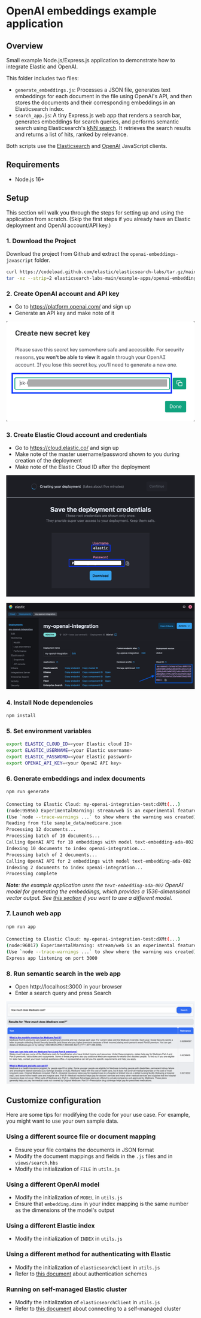 # OpenAI embeddings example application

## Overview

Small example Node.js/Express.js application to demonstrate how to integrate Elastic and OpenAI.

This folder includes two files:

- `generate_embeddings.js`: Processes a JSON file, generates text embeddings for each document in the file using OpenAI's API, and then stores the documents and their corresponding embeddings in an Elasticsearch index.
- `search_app.js`: A tiny Express.js web app that renders a search bar, generates embeddings for search queries, and performs semantic search using Elasticsearch's [kNN search](https://www.elastic.co/guide/en/elasticsearch/reference/current/knn-search.html). It retrieves the search results and returns a list of hits, ranked by relevance.

Both scripts use the [Elasticsearch](https://github.com/elastic/elasticsearch-js) and [OpenAI](https://github.com/openai/openai-node) JavaScript clients.

## Requirements

- Node.js 16+

## Setup

This section will walk you through the steps for setting up and using the application from scratch.
(Skip the first steps if you already have an Elastic deployment and OpenAI account/API key.)

### 1. Download the Project

Download the project from Github and extract the `openai-embeddings-javascript` folder.

```bash
curl https://codeload.github.com/elastic/elasticsearch-labs/tar.gz/main | \
tar -xz --strip=2 elasticsearch-labs-main/example-apps/openai-embeddings-javascript
```

### 2. Create OpenAI account and API key

- Go to https://platform.openai.com/ and sign up
- Generate an API key and make note of it

![OpenAI API key](images/openai_api_key.png)

### 3. Create Elastic Cloud account and credentials

- Go to https://cloud.elastic.co/ and sign up
- Make note of the master username/password shown to you during creation of the deployment
- Make note of the Elastic Cloud ID after the deployment

![Elastic Cloud credentials](images/elastic_credentials.png)

![Elastic Cloud ID](images/elastic_cloud_id.png)

### 4. Install Node dependencies

```sh
npm install
```

### 5. Set environment variables

```sh
export ELASTIC_CLOUD_ID=<your Elastic cloud ID>
export ELASTIC_USERNAME=<your Elastic username>
export ELASTIC_PASSWORD=<your Elastic password>
export OPENAI_API_KEY=<your OpenAI API key>
```

### 6. Generate embeddings and index documents

```sh
npm run generate

Connecting to Elastic Cloud: my-openai-integration-test:dXMt(...)
(node:95956) ExperimentalWarning: stream/web is an experimental feature. This feature could change at any time
(Use `node --trace-warnings ...` to show where the warning was created)
Reading from file sample_data/medicare.json
Processing 12 documents...
Processing batch of 10 documents...
Calling OpenAI API for 10 embeddings with model text-embedding-ada-002
Indexing 10 documents to index openai-integration...
Processing batch of 2 documents...
Calling OpenAI API for 2 embeddings with model text-embedding-ada-002
Indexing 2 documents to index openai-integration...
Processing complete
```

_**Note**: the example application uses the `text-embedding-ada-002` OpenAI model for generating the embeddings, which provides a 1536-dimensional vector output. See [this section](#using-a-different-openai-model) if you want to use a different model._

### 7. Launch web app

```sh
npm run app

Connecting to Elastic Cloud: my-openai-integration-test:dXMt(...)
(node:96017) ExperimentalWarning: stream/web is an experimental feature. This feature could change at any time
(Use `node --trace-warnings ...` to show where the warning was created)
Express app listening on port 3000
```

### 8. Run semantic search in the web app

- Open http://localhost:3000 in your browser
- Enter a search query and press Search

![Search example](images/search.png)

## Customize configuration

Here are some tips for modifying the code for your use case. For example, you might want to use your own sample data.

### Using a different source file or document mapping

- Ensure your file contains the documents in JSON format
- Modify the document mappings and fields in the `.js` files and in `views/search.hbs`
- Modify the initialization of `FILE` in `utils.js`

### Using a different OpenAI model

- Modify the initialization of `MODEL` in `utils.js`
- Ensure that `embedding.dims` in your index mapping is the same number as the dimensions of the model's output

### Using a different Elastic index

- Modify the initialization of `INDEX` in `utils.js`

### Using a different method for authenticating with Elastic

- Modify the initialization of `elasticsearchClient` in `utils.js`
- Refer to [this document](https://www.elastic.co/guide/en/elasticsearch/client/javascript-api/current/client-connecting.html#authentication) about authentication schemes

### Running on self-managed Elastic cluster

- Modify the initialization of `elasticsearchClient` in `utils.js`
- Refer to [this document](https://www.elastic.co/guide/en/elasticsearch/client/javascript-api/current/client-connecting.html#connect-self-managed-new) about connecting to a self-managed cluster
